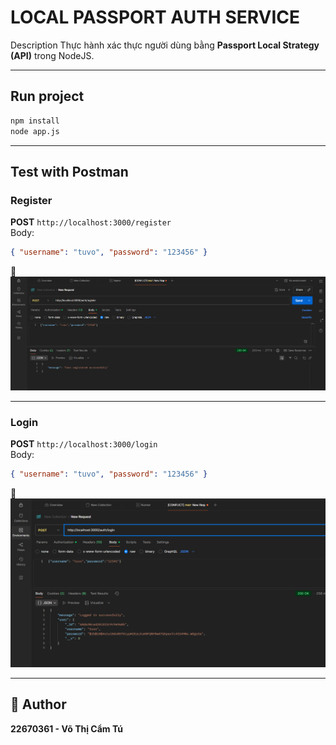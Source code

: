 # LOCAL PASSPORT AUTH SERVICE
 Description
Thực hành xác thực người dùng bằng **Passport Local Strategy (API)** trong NodeJS.

---

##  Run project
```bash
npm install
node app.js
```

---

## Test with Postman

### Register
**POST** `http://localhost:3000/register`  
Body:
```json
{ "username": "tuvo", "password": "123456" }
```
📸 ![Register](public/results/regist.png)

---

### Login
**POST** `http://localhost:3000/login`  
Body:
```json
{ "username": "tuvo", "password": "123456" }
```
📸 ![Login](public/results/login.png)

---

## 📘 Author
**22670361 - Võ Thị Cẩm Tú**
